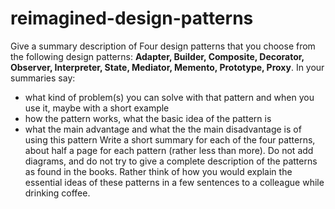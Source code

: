 # reimagined-design-patterns

Give a summary description of Four design patterns that you choose from the following design patterns: **Adapter,  Builder, Composite, Decorator, Observer, Interpreter, State, Mediator, Memento, Prototype, Proxy**. In your summaries say:

- what kind of problem(s) you can solve with that pattern and when you use it, maybe with a short example
- how the pattern works, what the basic idea of the pattern is
- what the main advantage and what the the main disadvantage is of using this pattern
Write a short summary for each of the four patterns, about half a page for each pattern (rather less than more). Do not add diagrams, and do not try to give a complete description of the patterns as found in the books. Rather think of how you would explain the essential ideas of these patterns in a few sentences to a colleague while drinking coffee.
